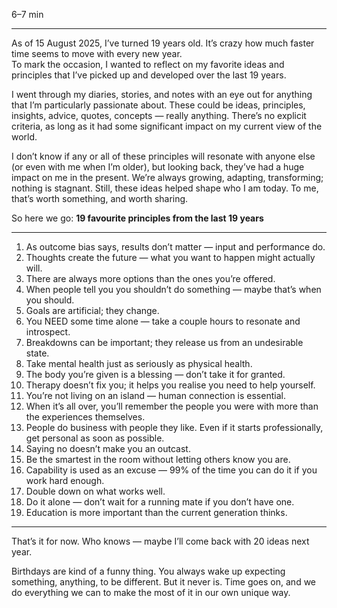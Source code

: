 
6–7 min

---

As of 15 August 2025, I’ve turned 19 years old. It’s crazy how much faster time seems to move with every new year.  
To mark the occasion, I wanted to reflect on my favorite ideas and principles that I’ve picked up and developed over the last 19 years.  

I went through my diaries, stories, and notes with an eye out for anything that I’m particularly passionate about. These could be ideas, principles, insights, advice, quotes, concepts — really anything. There’s no explicit criteria, as long as it had some significant impact on my current view of the world.  

I don’t know if any or all of these principles will resonate with anyone else (or even with me when I’m older), but looking back, they’ve had a huge impact on me in the present. We’re always growing, adapting, transforming; nothing is stagnant. Still, these ideas helped shape who I am today. To me, that’s worth something, and worth sharing.  

So here we go: **19 favourite principles from the last 19 years**  

---

1. As outcome bias says, results don’t matter — input and performance do.  
2. Thoughts create the future — what you want to happen might actually will.  
3. There are always more options than the ones you’re offered.  
4. When people tell you you shouldn’t do something — maybe that’s when you should.  
5. Goals are artificial; they change.  
6. You NEED some time alone — take a couple hours to resonate and introspect.  
7. Breakdowns can be important; they release us from an undesirable state.  
8. Take mental health just as seriously as physical health.  
9. The body you’re given is a blessing — don’t take it for granted.  
10. Therapy doesn’t fix you; it helps you realise you need to help yourself.  
11. You’re not living on an island — human connection is essential.  
12. When it’s all over, you’ll remember the people you were with more than the experiences themselves.  
13. People do business with people they like. Even if it starts professionally, get personal as soon as possible.  
14. Saying no doesn’t make you an outcast.  
15. Be the smartest in the room without letting others know you are.  
16. Capability is used as an excuse — 99% of the time you can do it if you work hard enough.  
17. Double down on what works well.  
18. Do it alone — don’t wait for a running mate if you don’t have one.  
19. Education is more important than the current generation thinks.  

---

That’s it for now. Who knows — maybe I’ll come back with 20 ideas next year.  

Birthdays are kind of a funny thing. You always wake up expecting something, anything, to be different. But it never is. Time goes on, and we do everything we can to make the most of it in our own unique way.  
